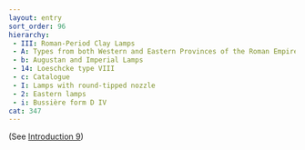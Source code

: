 ```yaml
---
layout: entry
sort_order: 96
hierarchy:
 - III: Roman-Period Clay Lamps
 - A: Types from both Western and Eastern Provinces of the Roman Empire
 - b: Augustan and Imperial Lamps
 - 14: Loeschcke type VIII
 - c: Catalogue
 - I: Lamps with round-tipped nozzle
 - 2: Eastern lamps
 - i: Bussière form D IV
cat: 347
---
```


(See [Introduction 9](Introduction-9))
